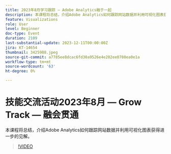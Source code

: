 ```yaml
---
title: 2023年8月学习跟踪 — Adobe Analytics融于一起
description: 本课程将总结，介绍Adobe Analytics如何跟踪网站数据并利用可视化图表获得进一步的见解。
feature: Visualizations
role: User
level: Beginner
doc-type: Event
duration: 2109
last-substantial-update: 2023-12-11T00:00:00Z
jira: KT-14654
thumbnail: 3425988.jpeg
source-git-commit: a7785ee8dcac6fd30a9526e4e202ee0780ea0e1a
workflow-type: tm+mt
source-wordcount: '63'
ht-degree: 0%

---
```



# 技能交流活动2023年8月 — Grow Track — 融会贯通

本课程将总结，介绍Adobe Analytics如何跟踪网站数据并利用可视化图表获得进一步的见解。

>[!VIDEO](https://video.tv.adobe.com/v/3425988/?learn=on)
